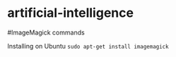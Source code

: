 # artificial-intelligence

#ImageMagick commands 

Installing on Ubuntu
`sudo apt-get install imagemagick`

